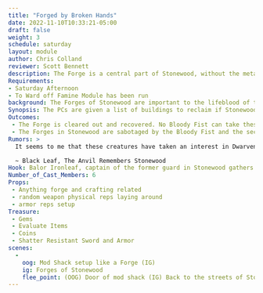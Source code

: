 ```yaml
---
title: "Forged by Broken Hands"
date: 2022-11-10T10:33:21-05:00
draft: false
weight: 3
schedule: saturday
layout: module
author: Chris Colland
reviewer: Scott Bennett
description: The Forge is a central part of Stonewood, without the metalworking of this town would vanish and an art would be lost. If the Bloody Fist learn the secrets of Stonewood Metallurgy, it will very dangerous indeed for the townsfolk
Requirements: 
- Saturday Afternoon
- To Ward off Famine Module has been run
background: The Forges of Stonewood are important to the lifeblood of the town. adventurers 
Synopsis: The PCs are given a list of buildings to reclaim if Stonewood is to be theirs again. The Bloody Fist are researching Stonewood Dwarf craft and metallurgy. If left unchecked this will give Bloody Fist access to Dwarves craft. The Scouts will be looking through the Forge for secrets of Dwarven metallurgy while the 2 Bloody Fist Grunts are attempting to forge something to take back. Once all enemies are killed in the main room of the Forge, they will regroup outside and come back in as a group to investigate the “noises” as their 1 reset to simulate another wave. This module is designed for lower seasoned adventurers. 
Outcomes: 
 - The Forge is cleared out and recovered. No Bloody Fist can take these Dwarven secrets back to their masters. The Forges are relit in Stonewood. 
 - The Forges in Stonewood are sabotaged by the Bloody Fist and the secret of Stonewood metallurgy has fallen into the hands of the Oppressors.
Rumors: > 
  It seems to me that these creatures have taken an interest in Dwarven smiting. I can’t tell if they are looking for Ore or weaponry. But it appears the creatures want to find something in the forge that the Dwarves have been hiding.

  ~ Black Leaf, The Anvil Remembers Stonewood
Hook: Balor Ironleaf, captain of the former guard in Stonewood gathers a small band of low adventures.
Number_of_Cast_Members: 6
Props: 
 - Anything forge and crafting related
 - random weapon physical reps laying around
 - armor reps setup
Treasure: 
 - Gems
 - Evaluate Items
 - Coins
 - Shatter Resistant Sword and Armor
scenes: 
  - 
    oog: Mod Shack setup like a Forge (IG) 
    ig: Forges of Stonewood
    flee_point: (OOG) Door of mod shack (IG) Back to the streets of Stonewood
---
```



